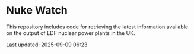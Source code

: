 # Nuke Watch

This repository includes code for retrieving the latest information available on the output of EDF nuclear power plants in the UK.

Last updated: 2025-09-09 06:23